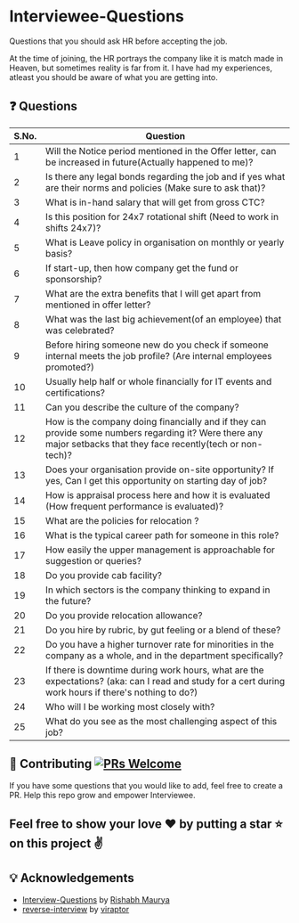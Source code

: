 ﻿# Interviewee-Questions
Questions that you should ask HR before accepting the job.

At the time of joining, the HR portrays the company like it is match made in Heaven, but sometimes reality is far from it. I have had my experiences, atleast you should be aware of what you are getting into.

## :question: Questions

| S.No. |Question |
|---|---|
| 1 | Will the Notice period mentioned in the Offer letter, can be increased in future(Actually happened to me)? |
| 2 | Is there any legal bonds regarding the job and if yes what are their norms and policies (Make sure to ask that)? |
| 3 | What is in-hand salary that will get from gross CTC? |
| 4 | Is this position for 24x7 rotational shift (Need to work in shifts 24x7)? |
| 5 | What is Leave policy in organisation on monthly or yearly basis? |
| 6 | If start-up, then how company get the fund or sponsorship? |
| 7 | What are the extra benefits that I will get apart from mentioned in offer letter? |
| 8 | What was the last big achievement(of an employee) that was celebrated? |
| 9 | Before hiring someone new do you check if someone internal meets the job profile? (Are internal employees promoted?)|
| 10 | Usually help half or whole financially for IT events and certifications?|
| 11 | Can you describe the culture of the company?|
| 12 | How is the company doing financially and if they can provide some numbers regarding it? Were there any major setbacks that they face recently(tech or non-tech)? |
| 13 | Does your organisation provide on-site opportunity? If yes, Can I get this opportunity on starting day of job? |
| 14 | How is appraisal process here and how it is evaluated (How frequent performance is evaluated)? |
| 15 | What are the policies for relocation ? |
| 16 | What is the typical career path for someone in this role? |
| 17 | How easily the upper management is approachable for suggestion or queries?|
| 18 | Do you provide cab facility? |
| 19 | In which sectors is the company thinking to expand in the future? |
| 20 | Do you provide relocation allowance?|
| 21 | Do you hire by rubric, by gut feeling or a blend of these?|
| 22 | Do you have a higher turnover rate for minorities in the company as a whole, and in the department specifically?|
| 23 | If there is downtime during work hours, what are the expectations? (aka: can I read and study for a cert during work hours if there's nothing to do?)|
| 24 | Who will I be working most closely with?|
| 25 | What do you see as the most challenging aspect of this job?

## 🤝 Contributing [![PRs Welcome](https://img.shields.io/badge/PRs-welcome-brightgreen.svg?style=flat-square)](http://makeapullrequest.com)

If you have some questions that you would like to add, feel free to create a PR. Help this repo grow and empower Interviewee.

## Feel free to show your love :heart: by putting a star :star: on this project :v:

## :bulb: Acknowledgements

* [Interview-Questions](https://github.com/rishabh115/Interview-Questions) by [Rishabh Maurya](https://github.com/rishabh115)
* [reverse-interview](https://github.com/viraptor/reverse-interview) by [viraptor](https://github.com/viraptor)
